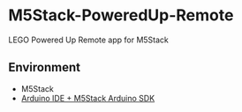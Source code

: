 # M5Stack-PoweredUp-Remote
LEGO Powered Up Remote app for M5Stack

## Environment
- M5Stack
- [Arduino IDE + M5Stack Arduino SDK](https://github.com/m5stack/M5Stack)
